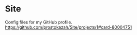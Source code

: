 # Site
Config files for my GitHub profile.
https://github.com/prostokazah/Site/projects/1#card-80004751
